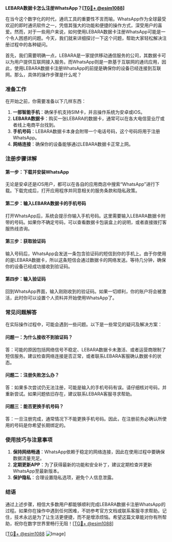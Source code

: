 **LEBARA数据卡怎么注册WhatsApp？[[TG💪+ @esim1088](https://t.me/s/esim1088)]**

在当今这个数字化的时代，通讯工具的重要性不言而喻。WhatsApp作为全球最受欢迎的即时通讯软件之一，凭借其强大的功能和便捷的操作方式，深受用户的喜爱。然而，对于一些用户来说，如何使用LEBARA数据卡注册WhatsApp可能是一个令人困惑的问题。今天，我们就来详细探讨一下这个问题，帮助大家轻松解决注册过程中的各种疑问。

首先，我们需要明确一点，LEBARA是一家提供移动通信服务的公司，其数据卡可以为用户提供互联网接入服务。而WhatsApp则是一款基于互联网的通讯应用，因此，使用LEBARA数据卡注册WhatsApp的前提是确保你的设备已经连接到互联网。那么，具体的操作步骤是什么呢？

### **准备工作**

在开始之前，你需要准备以下几样东西：

1. **一部智能手机**：确保手机支持SIM卡，并且操作系统为安卓或iOS。
2. **LEBARA数据卡**：购买一张LEBARA的数据卡，通常可以在各大电信营业厅或者线上电商平台找到。
3. **手机号码**：LEBARA数据卡本身会附带一个电话号码，这个号码将用于注册WhatsApp。
4. **网络连接**：确保你的设备能够通过LEBARA数据卡正常上网。

### **注册步骤详解**

#### **第一步：下载并安装WhatsApp**
无论是安卓还是iOS用户，都可以在各自的应用商店中搜索“WhatsApp”进行下载。下载完成后，打开应用程序并同意相关的服务条款和隐私政策。

#### **第二步：输入LEBARA数据卡的手机号码**
打开WhatsApp后，系统会提示你输入手机号码。这里需要输入LEBARA数据卡附带的号码。如果你不确定号码，可以查看数据卡包装盒上的说明，或者直接拨打客服热线咨询。

#### **第三步：获取验证码**
输入号码后，WhatsApp会发送一条包含验证码的短信到你的手机上。由于你使用的是LEBARA数据卡，所以这条短信会通过数据卡的网络发送。等待几分钟，确保你的设备已经成功接收到验证码。

#### **第四步：输入验证码**
回到WhatsApp界面，输入刚刚收到的验证码。如果一切顺利，你的账户将会被激活，此时你可以设置个人资料并开始使用WhatsApp了。

### **常见问题解答**

在实际操作过程中，可能会遇到一些问题。以下是一些常见的疑问及解决方案：

#### **问题一：为什么接收不到验证码？**
答：可能的原因包括网络信号不稳定、LEBARA数据卡未激活、或者运营商限制了短信服务。建议检查网络连接是否正常，或者联系LEBARA客服确认数据卡的状态。

#### **问题二：注册失败怎么办？**
答：如果多次尝试仍无法注册，可能是输入的手机号码有误。请仔细核对号码，并重新尝试。如果问题依旧存在，建议联系LEBARA客服寻求帮助。

#### **问题三：能否更换手机号码？**
答：一旦注册完成，通常情况下不能更换手机号码。因此，在注册前务必确认所使用的号码是你希望长期绑定的。

### **使用技巧与注意事项**

1. **保持网络畅通**：WhatsApp依赖于稳定的网络连接，因此在使用过程中要确保数据流量充足。
2. **定期更新APP**：为了获得最新的功能和安全补丁，建议定期检查并更新WhatsApp至最新版本。
3. **保护隐私**：合理设置隐私选项，避免个人信息泄露。

### **结语**

通过上述步骤，相信大多数用户都能够顺利完成LEBARA数据卡注册WhatsApp的过程。如果你在操作中遇到任何困难，不妨参考官方文档或联系客服寻求帮助。记住，技术永远是为了让生活更便捷，而不是增添烦恼。希望这篇文章能对你有所帮助，祝你在数字世界里畅行无阻！[[TG💪+ @esim1088](https://t.me/s/esim1088)]

[[TG💪+ @esim1088](https://t.me/s/esim1088) ![Image](https://i.postimg.cc/4NQfJmqS/Snipaste-2025-05-13-00-14-12.png)]